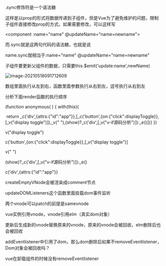 .sync修饰符是一个语法糖

<component :name="name"></component>

这样是以prop的形式将数据传递到子组件，但是Vue为了避免维护的问题，限制子组件直接修改prop的方式，如果需要修改，可以这样写

<component :name="name" @updateName="name=newname"></component>

而.sync就是这两句代码的语法糖，也就是说

name.sync就相当于:name="name" @updateName="name=newname"

子组件要更新父组件的数据，只需要this.$emit('update:name',newName)

![image-20210518091712609](https://i.loli.net/2021/05/18/s9IWJiQkHbVdelM.png)



数组里面执行从左到右，函数里面参数执行从右到左，逗号执行从右到左

分析下面render函数的执行顺序

(function anonymous(
) {
with(this){

​	return _c('div',{attrs:{"id":"app"}},[_c('button',{on:{"click":displayToggle}},[_v("display toggle")]),_v(" "),(show)?_c('div',[_v("v-if源码分析")]):_e()])}
})

v("display toggle")

c('button',{on:{"click":displayToggle}},[_v("display toggle")]

v(" ")

(show)?_c('div',[_v("v-if源码分析")]):_e()

c('div',{attrs:{"id":"app"}}



createEmptyVNode会被渲染成comment节点





updateDOMListeners这个函数里面挂载dom事件监听



两个vnode可以patch的前提是samevnode



vue实例引用vnode，vnode引用elm（真实dom对象）

更新后生成新的vnode替换原来的vnode，原来的vnode会被回收，elm删除后也会被回收

addEventlistener中引用了dom，那么dom删除后如果不removeEventlistener，Dom对象会被回收吗？

vue在卸载组件的时候没有removeEventlistener